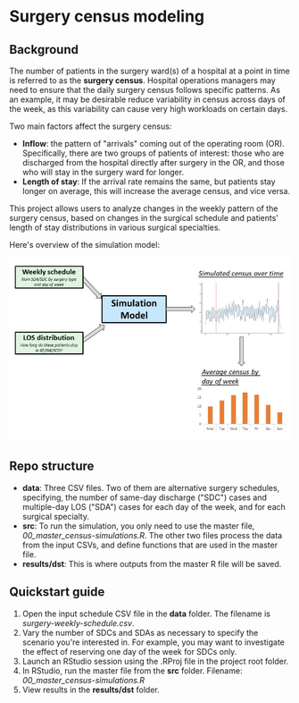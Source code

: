 # Surgery census modeling


## Background 
The number of patients in the surgery ward(s) of a hospital at a point in time is referred to as the **surgery census**. Hospital operations managers may need to ensure that the daily surgery census follows specific patterns. As an example, it may be desirable reduce variability in census across days of the week, as this variability can cause very high workloads on certain days.

Two main factors affect the surgery census: 
* **Inflow**: the pattern of "arrivals" coming out of the operating room (OR). Specifically, there are two groups of patients of interest: those who are discharged from the hospital directly after surgery in the OR, and those who will stay in the surgery ward for longer. 
* **Length of stay**: If the arrival rate remains the same, but patients stay longer on average, this will increase the average census, and vice versa. 

This project allows users to analyze changes in the weekly pattern of the surgery census, based on changes in the surgical schedule and patients' length of stay distributions in various surgical specialties. 

Here's overview of the simulation model: 

![model diagram](https://raw.githubusercontent.com/nayefahmad/surgery-census-modeling/master/data/model-overview-diagram.jpg)


## Repo structure
* **data**: Three CSV files. Two of them are alternative surgery schedules, specifying, the number of same-day discharge ("SDC") cases and multiple-day LOS ("SDA") cases for each day of the week, and for each surgical specialty. 
* **src**: To run the simulation, you only need to use the master file, *00_master_census-simulations.R*. The other two files process the data from the input CSVs, and define functions that are used in the master file. 
* **results/dst**: This is where outputs from the master R file will be saved. 

## Quickstart guide
1. Open the input schedule CSV file in the **data** folder. The filename is *surgery-weekly-schedule.csv*. 
2. Vary the number of SDCs and SDAs as necessary to specify the scenario you're interested in. For example, you may want to investigate the effect of reserving one day of the week for SDCs only. 
3. Launch an RStudio session using the .RProj file in the project root folder. 
4. In RStudio, run the master file from the **src** folder. Filename: *00_master_census-simulations.R*
5. View results in the **results/dst** folder. 


